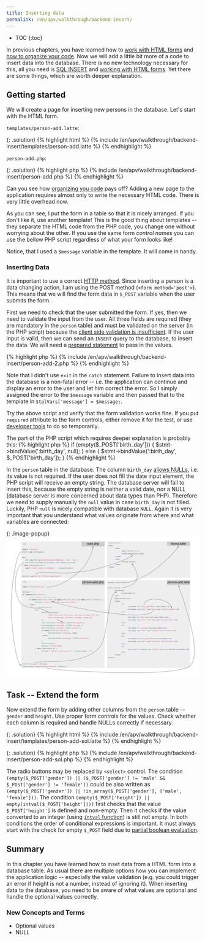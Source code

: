 ```yaml
---
title: Inserting data
permalink: /en/apv/walkthrough/backend-insert/
---
```


* TOC
{:toc}

In previous chapters, you have learned how to [work with HTML forms](/en/apv/walkthrough/html-forms/) 
and [how to organize your code](/en/apv/walkthrough/organize/). Now we will add a little bit more of a code to insert data into the database.
There is no new technology necessary for this, all you need is [SQL INSERT](/en/apv/walkthrough/database/#insert) and
[working with HTML forms](/en/apv/walkthrough/html-forms/). Yet there are some things, which are worth deeper explanation. 

## Getting started
We will create a page for inserting new persons in the database. Let's start with the HTML form.

`templates/person-add.latte`:

{: .solution}
{% highlight html %}
{% include /en/apv/walkthrough/backend-insert/templates/person-add.latte %}
{% endhighlight %}

`person-add.php`: 

{: .solution}
{% highlight php %}
{% include /en/apv/walkthrough/backend-insert/person-add.php %}
{% endhighlight %}

Can you see how [organizing you code](/en/apv/walkthrough/organize/) pays off? Adding a 
new page to the application requires almost only to write the necessary HTML code. There is 
very little overhead now.

As you can see, I put the form in a table so that it is nicely arranged. If you don't like it, use 
another template! This is the good thing about templates -- they separate the HTML code from the PHP code, 
you change one without worrying about the other. If you use the same form *control names* you can use
the bellow PHP script regardless of what your form looks like!

Notice, that I used a `$message` variable in the template. It will come in handy. 

### Inserting Data
It is important to use a correct [HTTP method](todo). Since inserting a person is a data changing action, I
am using the POST method (`<form method='post'>`). This means that we will find the form data in 
`$_POST` variable when the user submits the form.

First we need to check that the user submitted the form. If yes, then we need to validate the input from the 
user. All three fields are required (they are mandatory in the `person` table) and must be validated on the
server (in the PHP script) because the [client side validation is insufficient](todo).
If the user input is valid, then we can send an `INSERT` query to the database, to insert the data. We
will need a [prepared statement](/en/apv/walkthrough/backend/#selecting-data-with-parameters) 
to pass in the values.

{% highlight php %}
{% include /en/apv/walkthrough/backend-insert/person-add-2.php %}
{% endhighlight %}
 
Note that I didn't use `exit` in the `catch` statement. Failure to insert data into the database is a non-fatal
error -- i.e. the application can continue and display an error to the user and let him correct the error.
So I simply assigned the error to the `$message` variable and then passed that to the template in
`$tplVars['message'] = $message;`.

Try the above script and verify that the form validation works fine. If you put `required` attribute to 
the form controls, either remove it for the test, or use [developer tools](/en/apv/course/not-a-student/#web-browser)
to do so temporarily.

The part of the PHP script which requires deeper explanation is probably this:
{% highlight php %}
if (empty($_POST['birth_day'])) {
    $stmt->bindValue(':birth_day', null);
} else {
    $stmt->bindValue(':birth_day', $_POST['birth_day']);
}
{% endhighlight %}

In the `person` table in the database. The 
column `birth_day` [allows NULLs](/en/apv/articles/sql-join/#null), i.e. its value is not 
required. If the user does not fill the date input element, the PHP script will receive an empty 
string. The database server will fail to insert this, because the empty string is neither a valid date, nor
a NULL (database server is more concerned about data types than PHP). Therefore we need to 
supply manually the `null` value in case `birth_day` is not filled. Luckily, PHP `null` is nicely compatible
with database `NULL`. Again it is very important that you understand what values originate from 
where and what variables are connected: 

{: .image-popup}
![Code schema -- Script for inserting data](/en/apv/walkthrough/backend-insert/code-schematic.png)

## Task -- Extend the form
Now extend the form by adding other columns from the `person` table -- `gender` and `height`. Use proper
form controls for the values. Check whether each column is required and handle NULLs correctly if necessary.

{: .solution}
{% highlight html %}
{% include /en/apv/walkthrough/backend-insert/templates/person-add-sol.latte %}
{% endhighlight %}

{: .solution}
{% highlight php %}
{% include /en/apv/walkthrough/backend-insert/person-add-sol.php %}
{% endhighlight %}

The radio buttons may be replaced by `<select>` control. 
The condition `(empty($_POST['gender']) || ($_POST['gender'] != 'male' && $_POST['gender'] != 'female'))`
could be also written as `(empty($_POST['gender']) || !in_array($_POST['gender'], ['male', 'female']))`.
The condition `(empty($_POST['height']) || empty(intval($_POST['height'])))` first checks that the value 
`$_POST['height']` is defined and non-empty. Then it checks if the value converted to an integer 
(using [`intval` function](http://php.net/manual/en/function.intval.php)) is still not empty.
In both conditions the order of conditional expressions is important. It must always start with the check
for empty `$_POST` field due to [partial boolean evaluation](todo).

## Summary
In this chapter you have learned how to inset data from a HTML form into a database table. As usual there are multiple
options how you can implement the application logic -- especially the value validation (e.g. you could trigger
an error if height is not a number, instead of ignoring it). When inserting data to the database, you need to 
be aware of what values are optional and handle the optional values correctly.

### New Concepts and Terms
- Optional values
- NULL
